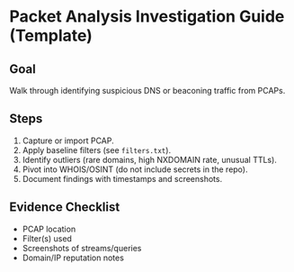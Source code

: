 # Packet Analysis Investigation Guide (Template)

## Goal
Walk through identifying suspicious DNS or beaconing traffic from PCAPs.

## Steps
1. Capture or import PCAP.
2. Apply baseline filters (see `filters.txt`).
3. Identify outliers (rare domains, high NXDOMAIN rate, unusual TTLs).
4. Pivot into WHOIS/OSINT (do not include secrets in the repo).
5. Document findings with timestamps and screenshots.

## Evidence Checklist
- PCAP location
- Filter(s) used
- Screenshots of streams/queries
- Domain/IP reputation notes
